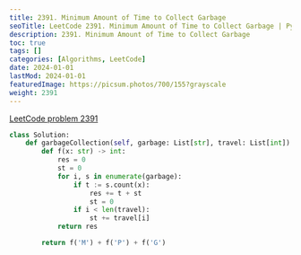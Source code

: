 ```yaml
---
title: 2391. Minimum Amount of Time to Collect Garbage
seoTitle: LeetCode 2391. Minimum Amount of Time to Collect Garbage | Python solution and explanation
description: 2391. Minimum Amount of Time to Collect Garbage
toc: true
tags: []
categories: [Algorithms, LeetCode]
date: 2024-01-01
lastMod: 2024-01-01
featuredImage: https://picsum.photos/700/155?grayscale
weight: 2391
---
```


[LeetCode problem 2391](https://leetcode.com/problems/minimum-amount-of-time-to-collect-garbage/)

```python
class Solution:
    def garbageCollection(self, garbage: List[str], travel: List[int]) -> int:
        def f(x: str) -> int:
            res = 0
            st = 0
            for i, s in enumerate(garbage):
                if t := s.count(x):
                    res += t + st
                    st = 0
                if i < len(travel):
                    st += travel[i]
            return res

        return f('M') + f('P') + f('G')

```